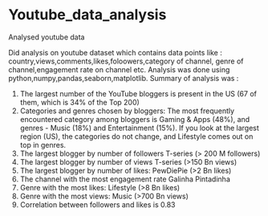 # Youtube_data_analysis
Analysed youtube data

Did analysis on youtube dataset which contains data points like : country,views,comments,likes,foloowers,category of channel, genre of channel,engagement rate on channel etc. Analysis was done using python,numpy,pandas,seaborn,matplotlib.
Summary of analysis was :

1. The largest number of the YouTube bloggers is present in the US (67 of them, which is 34% of the Top 200)
2. Categories and genres chosen by bloggers: The most frequently encountered category among bloggers is Gaming & Apps (48%), and genres - Music (18%) and Entertainment (15%). If you look at the largest region (US), the categories do not change, and Lifestyle comes out on top in genres.
3. The largest blogger by number of followers T-series (> 200 M followers)
4. The largest blogger by number of views T-series (>150 Bn views)
5. The largest blogger by number of likes: PewDiePie (>2 Bn likes)
6. The channel with the most engagement rate Galinha Pintadinha
7. Genre with the most likes: Lifestyle (>8 Bn likes)
8. Genre with the most views: Music (>700 Bn views)
9. Correlation between followers and likes is 0.83
